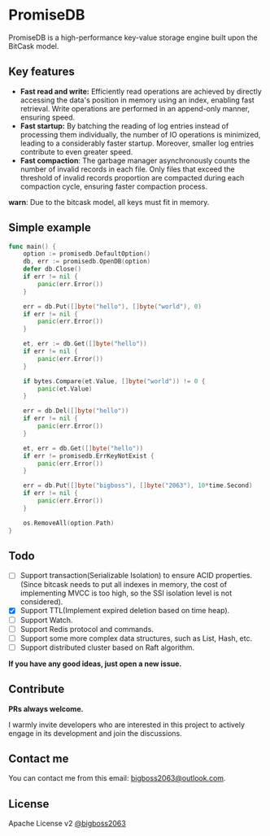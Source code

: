 # PromiseDB

PromiseDB is a high-performance key-value storage engine built upon the BitCask model.

## Key features

- **Fast read and write:** Efficiently read operations are achieved by directly accessing the data's position in memory using an index, enabling fast retrieval. Write operations are performed in an append-only manner, ensuring speed.
- **Fast startup:** By batching the reading of log entries instead of processing them individually, the number of IO operations is minimized, leading to a considerably faster startup. Moreover, smaller log entries contribute to even greater speed.
- **Fast compaction**: The garbage manager asynchronously counts the number of invalid records in each file. Only files that exceed the threshold of invalid records proportion are compacted during each compaction cycle, ensuring faster compaction process.

**warn**: Due to the bitcask model, all keys must fit in memory.

## Simple example

```go
func main() {
	option := promisedb.DefaultOption()
	db, err := promisedb.OpenDB(option)
	defer db.Close()
	if err != nil {
		panic(err.Error())
	}

	err = db.Put([]byte("hello"), []byte("world"), 0)
	if err != nil {
		panic(err.Error())
	}

	et, err := db.Get([]byte("hello"))
	if err != nil {
		panic(err.Error())
	}

	if bytes.Compare(et.Value, []byte("world")) != 0 {
		panic(et.Value)
	}

	err = db.Del([]byte("hello"))
	if err != nil {
		panic(err.Error())
	}

	et, err = db.Get([]byte("hello"))
	if err != promisedb.ErrKeyNotExist {
		panic(err.Error())
	}

	err = db.Put([]byte("bigboss"), []byte("2063"), 10*time.Second)
	if err != nil {
		panic(err.Error())
	}

	os.RemoveAll(option.Path)
}
```

## Todo

- [ ] Support transaction(Serializable Isolation) to ensure ACID properties.(Since bitcask needs to put all indexes in memory, the cost of implementing MVCC is too high, so the SSI isolation level is not considered).
- [x] Support TTL(Implement expired deletion based on time heap).
- [ ] Support Watch.
- [ ] Support Redis protocol and commands.
- [ ] Support some more complex data structures, such as List, Hash, etc.
- [ ] Support distributed cluster based on Raft algorithm.

**If you have any good ideas, just open a new issue.**

## Contribute

**PRs always welcome.**

I warmly invite developers who are interested in this project to actively engage in its development and join the discussions.

## Contact me

You can contact me from this email: bigboss2063@outlook.com.

## License

Apache License v2 [@bigboss2063](https://github.com/bigboss2063)